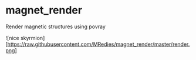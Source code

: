 # magnet_render
Render magnetic structures using povray

![nice skyrmion][https://raw.githubusercontent.com/MRedies/magnet_render/master/render.png]
